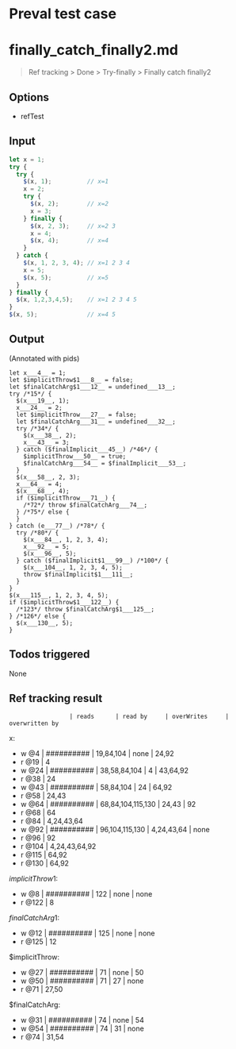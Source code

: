 # Preval test case

# finally_catch_finally2.md

> Ref tracking > Done > Try-finally > Finally catch finally2

## Options

- refTest

## Input

`````js filename=intro
let x = 1;
try {
  try {
    $(x, 1);          // x=1
    x = 2;
    try {
      $(x, 2);        // x=2
      x = 3;
    } finally {
      $(x, 2, 3);     // x=2 3
      x = 4;
      $(x, 4);        // x=4
    }
  } catch {
    $(x, 1, 2, 3, 4); // x=1 2 3 4
    x = 5;
    $(x, 5);          // x=5
  }
} finally {
  $(x, 1,2,3,4,5);    // x=1 2 3 4 5
}
$(x, 5);              // x=4 5
`````


## Output

(Annotated with pids)

`````filename=intro
let x___4__ = 1;
let $implicitThrow$1___8__ = false;
let $finalCatchArg$1___12__ = undefined___13__;
try /*15*/ {
  $(x___19__, 1);
  x___24__ = 2;
  let $implicitThrow___27__ = false;
  let $finalCatchArg___31__ = undefined___32__;
  try /*34*/ {
    $(x___38__, 2);
    x___43__ = 3;
  } catch ($finalImplicit___45__) /*46*/ {
    $implicitThrow___50__ = true;
    $finalCatchArg___54__ = $finalImplicit___53__;
  }
  $(x___58__, 2, 3);
  x___64__ = 4;
  $(x___68__, 4);
  if ($implicitThrow___71__) {
    /*72*/ throw $finalCatchArg___74__;
  } /*75*/ else {
  }
} catch (e___77__) /*78*/ {
  try /*80*/ {
    $(x___84__, 1, 2, 3, 4);
    x___92__ = 5;
    $(x___96__, 5);
  } catch ($finalImplicit$1___99__) /*100*/ {
    $(x___104__, 1, 2, 3, 4, 5);
    throw $finalImplicit$1___111__;
  }
}
$(x___115__, 1, 2, 3, 4, 5);
if ($implicitThrow$1___122__) {
  /*123*/ throw $finalCatchArg$1___125__;
} /*126*/ else {
  $(x___130__, 5);
}
`````


## Todos triggered


None


## Ref tracking result


                     | reads      | read by     | overWrites     | overwritten by
x:
  - w @4       | ########## | 19,84,104   | none           | 24,92
  - r @19      | 4
  - w @24      | ########## | 38,58,84,104 | 4              | 43,64,92
  - r @38      | 24
  - w @43      | ########## | 58,84,104   | 24             | 64,92
  - r @58      | 24,43
  - w @64      | ########## | 68,84,104,115,130 | 24,43          | 92
  - r @68      | 64
  - r @84      | 4,24,43,64
  - w @92      | ########## | 96,104,115,130 | 4,24,43,64     | none
  - r @96      | 92
  - r @104     | 4,24,43,64,92
  - r @115     | 64,92
  - r @130     | 64,92

$implicitThrow$1:
  - w @8             | ########## | 122         | none           | none
  - r @122           | 8

$finalCatchArg$1:
  - w @12            | ########## | 125         | none           | none
  - r @125           | 12

$implicitThrow:
  - w @27            | ########## | 71          | none           | 50
  - w @50            | ########## | 71          | 27             | none
  - r @71            | 27,50

$finalCatchArg:
  - w @31            | ########## | 74          | none           | 54
  - w @54            | ########## | 74          | 31             | none
  - r @74            | 31,54

